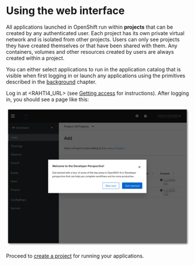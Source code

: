 # Using the web interface

All applications launched in OpenShift run within **projects** that can be
created by any authenticated user. Each project has its own private virtual
network and is isolated from other projects. Users can only see projects
they have created themselves or that have been shared with them. Any
containers, volumes and other resources created by users are always created
within a project.

You can either select applications to run in the application catalog that is
visible when first logging in or launch any applications using the
primitives described in the [background](../../concepts/) chapter.

Log in at <RAHTI4_URL> (see [Getting access](../../access)
for instructions). After logging in, you should see a page like this:

![OpenShift main page](img/openshift_main_page_4.png)

Proceed to [create a project](../projects_and_quota/) for running your applications.
